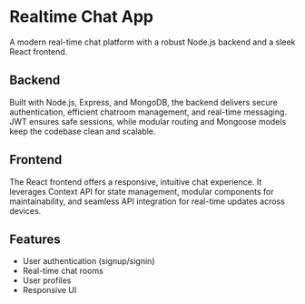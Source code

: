 # Realtime Chat App

A modern real-time chat platform with a robust Node.js backend and a sleek React frontend.

## Backend

Built with Node.js, Express, and MongoDB, the backend delivers secure authentication, efficient chatroom management, and real-time messaging. JWT ensures safe sessions, while modular routing and Mongoose models keep the codebase clean and scalable.

## Frontend

The React frontend offers a responsive, intuitive chat experience. It leverages Context API for state management, modular components for maintainability, and seamless API integration for real-time updates across devices.

## Features

- User authentication (signup/signin)
- Real-time chat rooms
- User profiles
- Responsive UI
